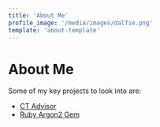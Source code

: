 ```yaml
---
title: 'About Me'
profile_image: '/media/images/dalfie.png'
template: 'about-template'
---
```


# About Me

Some of my key projects to look into are:

- [CT Advisor](https://ctadvisor.lolware.net/)
- [Ruby Argon2 Gem](https://github.com/technion/ruby-argon2)

